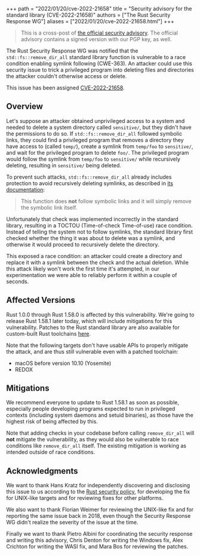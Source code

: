 +++
path = "2022/01/20/cve-2022-21658"
title = "Security advisory for the standard library (CVE-2022-21658)"
authors = ["The Rust Security Response WG"]
aliases = ["2022/01/20/cve-2022-21658.html"]
+++

> This is a cross-post of [the official security advisory][advisory]. The
> official advisory contains a signed version with our PGP key, as well.

[advisory]: https://groups.google.com/g/rustlang-security-announcements/c/R1fZFDhnJVQ

The Rust Security Response WG was notified that the `std::fs::remove_dir_all`
standard library function is vulnerable to a race condition enabling symlink
following (CWE-363). An attacker could use this security issue to trick a
privileged program into deleting files and directories the attacker couldn't
otherwise access or delete.

This issue has been assigned [CVE-2022-21658][1].

## Overview

Let's suppose an attacker obtained unprivileged access to a system and needed
to delete a system directory called `sensitive/`, but they didn't have the
permissions to do so. If `std::fs::remove_dir_all` followed symbolic links,
they could find a privileged program that removes a directory they have access
to (called `temp/`), create a symlink from `temp/foo` to `sensitive/`, and wait
for the privileged program to delete `foo/`. The privileged program would
follow the symlink from `temp/foo` to `sensitive/` while recursively deleting,
resulting in `sensitive/` being deleted.

To prevent such attacks, `std::fs::remove_dir_all` already includes protection
to avoid recursively deleting symlinks, as described in [its documentation][4]:

> This function does **not** follow symbolic links and it will simply remove
> the symbolic link itself.

Unfortunately that check was implemented incorrectly in the standard library,
resulting in a TOCTOU (Time-of-check Time-of-use) race condition. Instead of
telling the system not to follow symlinks, the standard library first checked
whether the thing it was about to delete was a symlink, and otherwise it would
proceed to recursively delete the directory.

This exposed a race condition: an attacker could create a directory and replace
it with a symlink between the check and the actual deletion. While this attack
likely won't work the first time it's attempted, in our experimentation we were
able to reliably perform it within a couple of seconds.

## Affected Versions

Rust 1.0.0 through Rust 1.58.0 is affected by this vulnerability. We're going
to release Rust 1.58.1 later today, which will include mitigations for this
vulnerability. Patches to the Rust standard library are also available for
custom-built Rust toolchains [here][2].

Note that the following targets don't have usable APIs to properly mitigate the
attack, and are thus still vulnerable even with a patched toolchain:

* macOS before version 10.10 (Yosemite)
* REDOX

## Mitigations

We recommend everyone to update to Rust 1.58.1 as soon as possible, especially
people developing programs expected to run in privileged contexts (including
system daemons and setuid binaries), as those have the highest risk of being
affected by this.

Note that adding checks in your codebase before calling `remove_dir_all` will
**not** mitigate the vulnerability, as they would also be vulnerable to race
conditions like `remove_dir_all` itself. The existing mitigation is working as
intended outside of race conditions.

## Acknowledgments

We want to thank Hans Kratz for independently discovering and disclosing this
issue to us according to the [Rust security policy][3], for developing the fix
for UNIX-like targets and for reviewing fixes for other platforms.

We also want to thank Florian Weimer for reviewing the UNIX-like fix and for
reporting the same issue back in 2018, even though the Security Response WG
didn't realize the severity of the issue at the time.

Finally we want to thank Pietro Albini for coordinating the security response
and writing this advisory, Chris Denton for writing the Windows fix, Alex
Crichton for writing the WASI fix, and Mara Bos for reviewing the patches.

[1]: https://www.cve.org/CVERecord?id=CVE-2022-21658
[2]: https://github.com/rust-lang/wg-security-response/tree/master/patches/CVE-2022-21658
[3]: https://www.rust-lang.org/policies/security
[4]: https://doc.rust-lang.org/std/fs/fn.remove_dir_all.html
